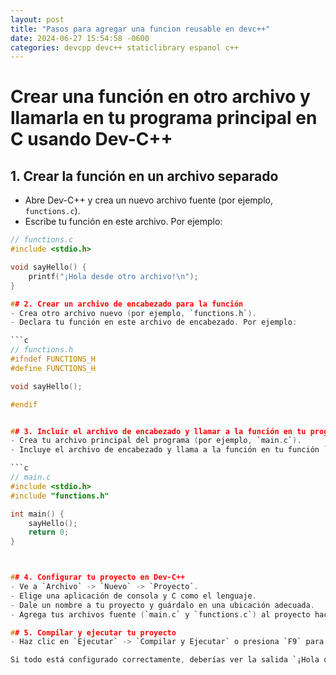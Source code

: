 ```yaml
---
layout: post
title: "Pasos para agregar una funcion reusable en devc++"
date: 2024-06-27 15:54:58 -0600
categories: devcpp devc++ staticlibrary espanol c++
---
```


# Crear una función en otro archivo y llamarla en tu programa principal en C usando Dev-C++

## 1. Crear la función en un archivo separado

- Abre Dev-C++ y crea un nuevo archivo fuente (por ejemplo, `functions.c`).
- Escribe tu función en este archivo. Por ejemplo:

````c
// functions.c
#include <stdio.h>

void sayHello() {
    printf("¡Hola desde otro archivo!\n");
}

## 2. Crear un archivo de encabezado para la función
- Crea otro archivo nuevo (por ejemplo, `functions.h`).
- Declara tu función en este archivo de encabezado. Por ejemplo:

```c
// functions.h
#ifndef FUNCTIONS_H
#define FUNCTIONS_H

void sayHello();

#endif


## 3. Incluir el archivo de encabezado y llamar a la función en tu programa principal
- Crea tu archivo principal del programa (por ejemplo, `main.c`).
- Incluye el archivo de encabezado y llama a la función en tu función `main`. Por ejemplo:

```c
// main.c
#include <stdio.h>
#include "functions.h"

int main() {
    sayHello();
    return 0;
}



## 4. Configurar tu proyecto en Dev-C++
- Ve a `Archivo` -> `Nuevo` -> `Proyecto`.
- Elige una aplicación de consola y C como el lenguaje.
- Dale un nombre a tu proyecto y guárdalo en una ubicación adecuada.
- Agrega tus archivos fuente (`main.c` y `functions.c`) al proyecto haciendo clic derecho en `Archivos de origen` en el gestor de proyectos y seleccionando `Añadir al proyecto`.

## 5. Compilar y ejecutar tu proyecto
- Haz clic en `Ejecutar` -> `Compilar y Ejecutar` o presiona `F9` para compilar y ejecutar tu programa.

Si todo está configurado correctamente, deberías ver la salida `¡Hola desde otro archivo!` en la consola. Esta configuración asegura que la función definida en `functions.c` sea accesible desde `main.c` a través de la declaración en `functions.h`.
````
